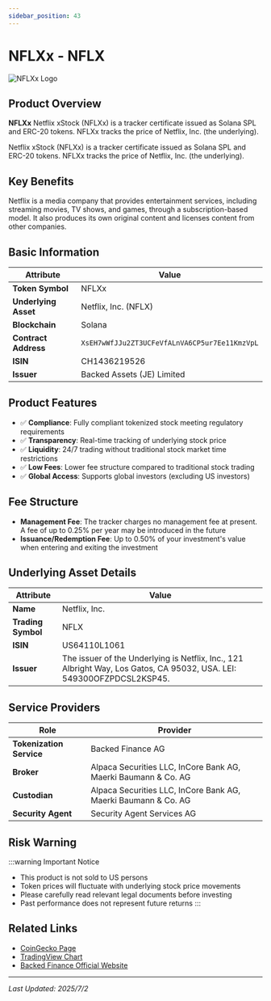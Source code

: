 ```yaml
---
sidebar_position: 43
---
```


# NFLXx - NFLX

![NFLXx Logo](/img/tokens/nflxx.svg)

## Product Overview

**NFLXx** Netflix xStock (NFLXx) is a tracker certificate issued as Solana SPL and ERC-20 tokens. NFLXx tracks the price of Netflix, Inc. (the underlying).

Netflix xStock (NFLXx) is a tracker certificate issued as Solana SPL and ERC-20 tokens. NFLXx tracks the price of Netflix, Inc. (the underlying).

## Key Benefits

Netflix is a media company that provides entertainment services, including streaming movies, TV shows, and games, through a subscription-based model. It also produces its own original content and licenses content from other companies.

## Basic Information

| Attribute | Value |
|------|----|
| **Token Symbol** | NFLXx |
| **Underlying Asset** | Netflix, Inc. (NFLX) |
| **Blockchain** | Solana |
| **Contract Address** | `XsEH7wWfJJu2ZT3UCFeVfALnVA6CP5ur7Ee11KmzVpL` |
| **ISIN** | CH1436219526 |
| **Issuer** | Backed Assets (JE) Limited |

## Product Features

- ✅ **Compliance**: Fully compliant tokenized stock meeting regulatory requirements
- ✅ **Transparency**: Real-time tracking of underlying stock price
- ✅ **Liquidity**: 24/7 trading without traditional stock market time restrictions
- ✅ **Low Fees**: Lower fee structure compared to traditional stock trading
- ✅ **Global Access**: Supports global investors (excluding US investors)

## Fee Structure

- **Management Fee**: The tracker charges no management fee at present. A fee of up to 0.25% per year may be introduced in the future
- **Issuance/Redemption Fee**: Up to 0.50% of your investment's value when entering and exiting the investment

## Underlying Asset Details

| Attribute | Value |
|------|----|
| **Name** | Netflix, Inc. |
| **Trading Symbol** | NFLX |
| **ISIN** | US64110L1061 |
| **Issuer** | The issuer of the Underlying is Netflix, Inc., 121 Albright Way, Los Gatos, CA 95032, USA. LEI: 549300OFZPDCSL2KSP45. |

## Service Providers

| Role | Provider |
|------|----|
| **Tokenization Service** | Backed Finance AG |
| **Broker** | Alpaca Securities LLC, InCore Bank AG, Maerki Baumann & Co. AG |
| **Custodian** | Alpaca Securities LLC, InCore Bank AG, Maerki Baumann & Co. AG |
| **Security Agent** | Security Agent Services AG |

## Risk Warning

:::warning Important Notice
- This product is not sold to US persons
- Token prices will fluctuate with underlying stock price movements
- Please carefully read relevant legal documents before investing
- Past performance does not represent future returns
:::

## Related Links

- [CoinGecko Page](https://www.coingecko.com/)
- [TradingView Chart](https://www.tradingview.com/)
- [Backed Finance Official Website](https://backed.fi/)

---

*Last Updated: 2025/7/2*
